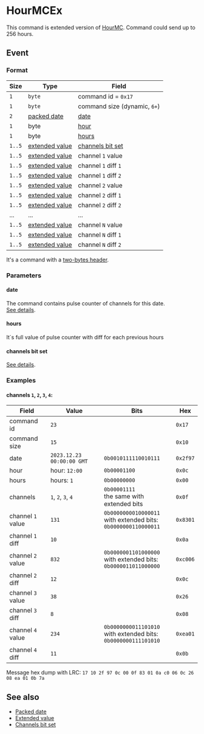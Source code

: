 # HourMCEx

This command is extended version of [HourMC](#./HourMC.md). Command could send up to 256 hours.


## Event

### Format

| Size   | Type                                            | Field                                               |
| ------ | ----------------------------------------------- | --------------------------------------------------- |
| `1`    | `byte`                                          | command id = `0x17`                                 |
| `1`    | `byte`                                          | command size (dynamic, `6+`)                        |
| `2`    | [packed date](../../types.md#packed-date)       | [date](#date)                                       |
| `1`    | byte                                            | [hour](#hour)                                       |
| `1`    | byte                                            | [hours](#hours)                                     |
| `1..5` | [extended value](../../types.md#extended-value) | [channels bit set](../../types.md#channels-bit-set) |
| `1..5` | [extended value](../../types.md#extended-value) | channel `1` value                                   |
| `1..5` | [extended value](../../types.md#extended-value) | channel `1` diff `1`                                |
| `1..5` | [extended value](../../types.md#extended-value) | channel `1` diff `2`                                |
| `1..5` | [extended value](../../types.md#extended-value) | channel `2` value                                   |
| `1..5` | [extended value](../../types.md#extended-value) | channel `2` diff `1`                                |
| `1..5` | [extended value](../../types.md#extended-value) | channel `2` diff `2`                                |
| ...    | ...                                             | ...                                                 |
| `1..5` | [extended value](../../types.md#extended-value) | channel `N` value                                   |
| `1..5` | [extended value](../../types.md#extended-value) | channel `N` diff `1`                                |
| `1..5` | [extended value](../../types.md#extended-value) | channel `N` diff `2`                                |

It's a command with a [two-bytes header](../../message.md#command-with-a-two-bytes-header).

### Parameters

#### **date**

The command contains pulse counter of channels for this date.
<br>
[See details](../../types.md#packed-date).

#### **hours**

It`s full value of pulse counter with diff for each previous hours

#### **channels bit set**

[See details](../../types.md#channels-bit-set).

### Examples

#### channels `1`, `2`, `3`, `4`:

| Field             | Value                     | Bits                                                                    | Hex      |
| ----------------- | ------------------------- | ----------------------------------------------------------------------- | -------- |
| command id        | `23`                      |                                                                         | `0x17`   |
| command size      | `15`                      |                                                                         | `0x10`   |
| date              | `2023.12.23 00:00:00 GMT` | `0b0010111110010111`                                                    | `0x2f97` |
| hour              | hour: `12:00`             | `0b00001100`                                                            | `0x0c`   |
| hours             | hours: `1`                | `0b00000000`                                                            | `0x00`   |
| channels          | `1`, `2`, `3`, `4`        | `0b00001111` <br> the same with extended bits                           | `0x0f`   |
| channel `1` value | `131`                     | `0b0000000010000011` <br> with extended bits: <br> `0b0000000110000011` | `0x8301` |
| channel `1` diff  | `10`                      |                                                                         | `0x0a`   |
| channel `2` value | `832`                     | `0b0000001101000000` <br> with extended bits: <br> `0b0000011011000000` | `0xc006` |
| channel `2` diff  | `12`                      |                                                                         | `0x0c`   |
| channel `3` value | `38`                      |                                                                         | `0x26`   |
| channel `3` diff  | `8`                       |                                                                         | `0x08`   |
| channel `4` value | `234`                     | `0b0000000011101010` <br> with extended bits: <br> `0b0000000111101010` | `0xea01` |
| channel `4` diff  | `11`                      |                                                                         | `0x0b`   |

Message hex dump with LRC: `17 10 2f 97 0c 00 0f 83 01 0a c0 06 0c 26 08 ea 01 0b 7a`


## See also

* [Packed date](../../types.md#packed-date)
* [Extended value](../../types.md#extended-value)
* [Channels bit set](../../types.md#channels-bit-set)
